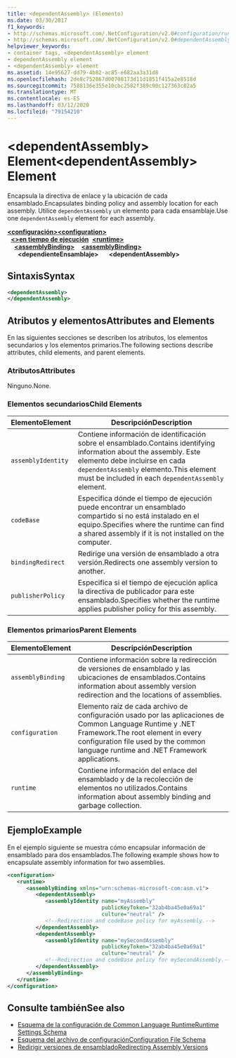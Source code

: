```yaml
---
title: <dependentAssembly> (Elemento)
ms.date: 03/30/2017
f1_keywords:
- http://schemas.microsoft.com/.NetConfiguration/v2.0#configuration/runtime/assemblyBinding/dependentAssembly
- http://schemas.microsoft.com/.NetConfiguration/v2.0#dependentAssembly
helpviewer_keywords:
- container tags, <dependentAssembly> element
- dependentAssembly element
- <dependentAssembly> element
ms.assetid: 14e95627-dd79-4b82-ac85-e682aa3a31d8
ms.openlocfilehash: 2de8c752867d00708173d11d1851f415a2e8518d
ms.sourcegitcommit: 7588136e355e10cbc2582f389c90c127363c02a5
ms.translationtype: MT
ms.contentlocale: es-ES
ms.lasthandoff: 03/12/2020
ms.locfileid: "79154210"
---
```

# <a name="dependentassembly-element"></a><span data-ttu-id="10027-102">\<dependentAssembly> Element</span><span class="sxs-lookup"><span data-stu-id="10027-102">\<dependentAssembly> Element</span></span>
<span data-ttu-id="10027-103">Encapsula la directiva de enlace y la ubicación de cada ensamblado.</span><span class="sxs-lookup"><span data-stu-id="10027-103">Encapsulates binding policy and assembly location for each assembly.</span></span> <span data-ttu-id="10027-104">Utilice `dependentAssembly` un elemento para cada ensamblaje.</span><span class="sxs-lookup"><span data-stu-id="10027-104">Use one `dependentAssembly` element for each assembly.</span></span>  
  
<span data-ttu-id="10027-105">[**\<configuración>**](../configuration-element.md)</span><span class="sxs-lookup"><span data-stu-id="10027-105">[**\<configuration>**](../configuration-element.md)</span></span>\
<span data-ttu-id="10027-106">&nbsp;&nbsp;[**\<>en tiempo de ejecución**](runtime-element.md)</span><span class="sxs-lookup"><span data-stu-id="10027-106">&nbsp;&nbsp;[**\<runtime>**](runtime-element.md)</span></span>\
<span data-ttu-id="10027-107">&nbsp;&nbsp;&nbsp;&nbsp;[**\<assemblyBinding>**](assemblybinding-element-for-runtime.md)</span><span class="sxs-lookup"><span data-stu-id="10027-107">&nbsp;&nbsp;&nbsp;&nbsp;[**\<assemblyBinding>**](assemblybinding-element-for-runtime.md)</span></span>\
<span data-ttu-id="10027-108">&nbsp;&nbsp;&nbsp;&nbsp;&nbsp;&nbsp;**\<dependienteEnsamblaje>**</span><span class="sxs-lookup"><span data-stu-id="10027-108">&nbsp;&nbsp;&nbsp;&nbsp;&nbsp;&nbsp;**\<dependentAssembly>**</span></span>  
  
## <a name="syntax"></a><span data-ttu-id="10027-109">Sintaxis</span><span class="sxs-lookup"><span data-stu-id="10027-109">Syntax</span></span>  
  
```xml  
<dependentAssembly>
</dependentAssembly>  
```  
  
## <a name="attributes-and-elements"></a><span data-ttu-id="10027-110">Atributos y elementos</span><span class="sxs-lookup"><span data-stu-id="10027-110">Attributes and Elements</span></span>  
 <span data-ttu-id="10027-111">En las siguientes secciones se describen los atributos, los elementos secundarios y los elementos primarios.</span><span class="sxs-lookup"><span data-stu-id="10027-111">The following sections describe attributes, child elements, and parent elements.</span></span>  
  
### <a name="attributes"></a><span data-ttu-id="10027-112">Atributos</span><span class="sxs-lookup"><span data-stu-id="10027-112">Attributes</span></span>  
 <span data-ttu-id="10027-113">Ninguno.</span><span class="sxs-lookup"><span data-stu-id="10027-113">None.</span></span>  
  
### <a name="child-elements"></a><span data-ttu-id="10027-114">Elementos secundarios</span><span class="sxs-lookup"><span data-stu-id="10027-114">Child Elements</span></span>  
  
|<span data-ttu-id="10027-115">Elemento</span><span class="sxs-lookup"><span data-stu-id="10027-115">Element</span></span>|<span data-ttu-id="10027-116">Descripción</span><span class="sxs-lookup"><span data-stu-id="10027-116">Description</span></span>|  
|-------------|-----------------|  
|`assemblyIdentity`|<span data-ttu-id="10027-117">Contiene información de identificación sobre el ensamblado.</span><span class="sxs-lookup"><span data-stu-id="10027-117">Contains identifying information about the assembly.</span></span> <span data-ttu-id="10027-118">Este elemento debe incluirse en cada `dependentAssembly` elemento.</span><span class="sxs-lookup"><span data-stu-id="10027-118">This element must be included in each `dependentAssembly` element.</span></span>|  
|`codeBase`|<span data-ttu-id="10027-119">Especifica dónde el tiempo de ejecución puede encontrar un ensamblado compartido si no está instalado en el equipo.</span><span class="sxs-lookup"><span data-stu-id="10027-119">Specifies where the runtime can find a shared assembly if it is not installed on the computer.</span></span>|  
|`bindingRedirect`|<span data-ttu-id="10027-120">Redirige una versión de ensamblado a otra versión.</span><span class="sxs-lookup"><span data-stu-id="10027-120">Redirects one assembly version to another.</span></span>|  
|`publisherPolicy`|<span data-ttu-id="10027-121">Especifica si el tiempo de ejecución aplica la directiva de publicador para este ensamblado.</span><span class="sxs-lookup"><span data-stu-id="10027-121">Specifies whether the runtime applies publisher policy for this assembly.</span></span>|  
  
### <a name="parent-elements"></a><span data-ttu-id="10027-122">Elementos primarios</span><span class="sxs-lookup"><span data-stu-id="10027-122">Parent Elements</span></span>  
  
|<span data-ttu-id="10027-123">Elemento</span><span class="sxs-lookup"><span data-stu-id="10027-123">Element</span></span>|<span data-ttu-id="10027-124">Descripción</span><span class="sxs-lookup"><span data-stu-id="10027-124">Description</span></span>|  
|-------------|-----------------|  
|`assemblyBinding`|<span data-ttu-id="10027-125">Contiene información sobre la redirección de versiones de ensamblado y las ubicaciones de ensamblados.</span><span class="sxs-lookup"><span data-stu-id="10027-125">Contains information about assembly version redirection and the locations of assemblies.</span></span>|  
|`configuration`|<span data-ttu-id="10027-126">Elemento raíz de cada archivo de configuración usado por las aplicaciones de Common Language Runtime y .NET Framework.</span><span class="sxs-lookup"><span data-stu-id="10027-126">The root element in every configuration file used by the common language runtime and .NET Framework applications.</span></span>|  
|`runtime`|<span data-ttu-id="10027-127">Contiene información del enlace del ensamblado y de la recolección de elementos no utilizados.</span><span class="sxs-lookup"><span data-stu-id="10027-127">Contains information about assembly binding and garbage collection.</span></span>|  
  
## <a name="example"></a><span data-ttu-id="10027-128">Ejemplo</span><span class="sxs-lookup"><span data-stu-id="10027-128">Example</span></span>  
 <span data-ttu-id="10027-129">En el ejemplo siguiente se muestra cómo encapsular información de ensamblado para dos ensamblados.</span><span class="sxs-lookup"><span data-stu-id="10027-129">The following example shows how to encapsulate assembly information for two assemblies.</span></span>  
  
```xml  
<configuration>  
   <runtime>  
      <assemblyBinding xmlns="urn:schemas-microsoft-com:asm.v1">  
         <dependentAssembly>  
            <assemblyIdentity name="myAssembly"  
                              publicKeyToken="32ab4ba45e0a69a1"  
                              culture="neutral" />  
            <!--Redirection and codeBase policy for myAssembly.-->  
         </dependentAssembly>  
         <dependentAssembly>  
            <assemblyIdentity name="mySecondAssembly"  
                              publicKeyToken="32ab4ba45e0a69a1"  
                              culture="neutral" />  
            <!--Redirection and codeBase policy for mySecondAssembly.-->  
         </dependentAssembly>  
      </assemblyBinding>  
   </runtime>  
</configuration>  
```  
  
## <a name="see-also"></a><span data-ttu-id="10027-130">Consulte también</span><span class="sxs-lookup"><span data-stu-id="10027-130">See also</span></span>

- [<span data-ttu-id="10027-131">Esquema de la configuración de Common Language Runtime</span><span class="sxs-lookup"><span data-stu-id="10027-131">Runtime Settings Schema</span></span>](index.md)
- [<span data-ttu-id="10027-132">Esquema del archivo de configuración</span><span class="sxs-lookup"><span data-stu-id="10027-132">Configuration File Schema</span></span>](../index.md)
- [<span data-ttu-id="10027-133">Redirigir versiones de ensamblado</span><span class="sxs-lookup"><span data-stu-id="10027-133">Redirecting Assembly Versions</span></span>](../../redirect-assembly-versions.md)

